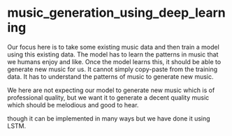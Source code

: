 # music_generation_using_deep_learning

Our focus here is to take some existing music data and then train a model using this existing
data. The model has to learn the patterns in music that we humans enjoy and like. Once the
model learns this, it should be able to generate new music for us. It cannot simply copy-paste
from the training data. It has to understand the patterns of music to generate new music. 

We here are not expecting our model to generate new music which is of professional quality, but
we want it to generate a decent quality music which should be melodious and good to hear. 

though it can be implemented in many ways but we have done it using LSTM.
